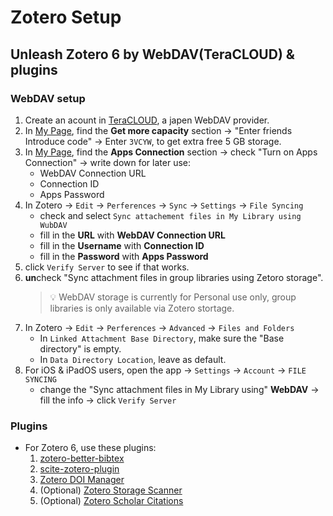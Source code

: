 # Zotero Setup

## Unleash Zotero 6 by WebDAV(TeraCLOUD) & plugins

### WebDAV setup

1. Create an acount in [TeraCLOUD](https://teracloud.jp/en/), a japen WebDAV provider.
2. In [My Page](https://teracloud.jp/en/modules/mypage/usage/), find the **Get more capacity** section -> "Enter friends Introduce code" -> Enter `3VCYW`, to get extra free 5 GB storage.
3. In [My Page](https://teracloud.jp/en/modules/mypage/usage/), find the **Apps Connection** section -> check "Turn on Apps Connection" -> write down for later use:
   - WebDAV Connection URL
   - Connection ID
   - Apps Password
4. In Zotero -> `Edit` -> `Perferences` -> `Sync` -> `Settings` -> `File Syncing`
   - check and select `Sync attachement files in My Library using WubDAV`
   - fill in the **URL** with **WebDAV Connection URL**
   - fill in the **Username** with **Connection ID**
   - fill in the **Password** with **Apps Password**
5. click `Verify Server` to see if that works.
6. **un**check "Sync attachment files in group libraries using Zetoro storage".
   > 💡 WebDAV storage is currently for Personal use only, group libraries is only available via Zotero stortage.
7. In Zotero -> `Edit` -> `Perferences` -> `Advanced` -> `Files and Folders`
   - In `Linked Attachment Base Directory`, make sure the "Base directory" is empty.
   - In `Data Directory Location`, leave as default.
8. For iOS & iPadOS users, open the app -> `Settings` -> `Account` -> `FILE SYNCING`
   - change the "Sync attachment files in My Library using" **WebDAV** -> fill the info -> click `Verify Server`

### Plugins

- For Zotero 6, use these plugins:
  1. [zotero-better-bibtex](https://github.com/retorquere/zotero-better-bibtex/releases/)
  2. [scite-zotero-plugin](https://github.com/scitedotai/scite-zotero-plugin)
  3. [Zotero DOI Manager](https://github.com/bwiernik/zotero-shortdoi)
  4. (Optional) [Zotero Storage Scanner](https://github.com/retorquere/zotero-storage-scanner/releases/)
  5. (Optional) [Zotero Scholar Citations](https://github.com/beloglazov/zotero-scholar-citations/raw/master/builds/zotero-scholar-citations-1.9.3-fx.xpi)

